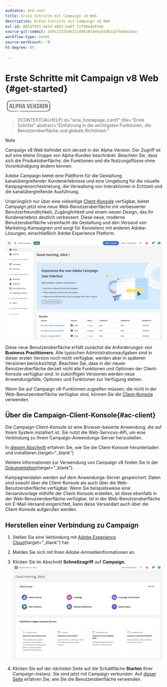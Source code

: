 ```yaml
---
audience: end-user
title: Erste Schritte mit Campaign v8 Web
description: Erste Schritte mit Campaign v8 Web
exl-id: 885d7851-4e5d-4b03-ba6f-71f90ede83e8
source-git-commit: a59c133254632c49618fae6ad3d61a2f6e0a1eea
workflow-type: tm+mt
source-wordcount: '0'
ht-degree: 0%

---
```


# Erste Schritte mit Campaign v8 Web {#get-started}

![](../assets/do-not-localize/badge.png)

<!--
V8 web overview
context, scope (targets cross-channel practitioners), limitations
only existing customers
-->
>[!CONTEXTUALHELP]
>id="acw_homepage_card1"
>title="Erste Schritte"
>abstract="Einführung in die wichtigsten Funktionen, die Benutzeroberfläche und globale Richtlinien."

>[!NOTE]
>
>Campaign v8 Web befindet sich derzeit in der Alpha-Version. Der Zugriff ist auf eine kleine Gruppe von Alpha-Kunden beschränkt. Beachten Sie, dass sich die Produktoberfläche, die Funktionen und die Nutzungsflüsse ohne Vorankündigung ändern können.

Adobe Campaign bietet eine Plattform für die Gestaltung kanalübergreifender Kundenerlebnisse und eine Umgebung für die visuelle Kampagnenorchestrierung, die Verwaltung von Interaktionen in Echtzeit und die kanalübergreifende Ausführung.

Ursprünglich nur über eine vielseitige [Client-Konsole](#ac-client) verfügbar, bietet Campaign jetzt eine neue Web-Benutzeroberfläche mit verbesserter Benutzerfreundlichkeit, Zugänglichkeit und einem neuen Design, das Ihr Kundenerlebnis deutlich verbessert. Diese neue, moderne Benutzeroberfläche vereinfacht die Gestaltung und den Versand von Marketing-Kampagnen und sorgt für Konsistenz mit anderen Adobe-Lösungen, einschließlich Adobe Experience Platform.


![](assets/home.png)

Diese neue Benutzeroberfläche erfüllt zunächst die Anforderungen von **Business Practitioners**. Alle typischen Administrationsaufgaben sind in dieser ersten Version noch nicht verfügbar, werden aber in späteren Versionen berücksichtigt. Beachten Sie, dass in der neuen Benutzeroberfläche derzeit nicht alle Funktionen und Optionen der Client-Konsole verfügbar sind. In zukünftigen Versionen werden neue Anwendungsfälle, Optionen und Funktionen zur Verfügung stehen.

Wenn Sie auf Campaign v8-Funktionen zugreifen müssen, die nicht in der Web-Benutzeroberfläche verfügbar sind, können Sie die [Client-Konsole](#ac-client) verwenden.

## Über die Campaign-Client-Konsole{#ac-client}

Die Campaign-Client-Konsole ist eine Browser-basierte Anwendung, die auf Ihrem System installiert ist. Sie nutzt die Web-Services-API, um eine Verbindung zu Ihrem Campaign-Anwendungs-Server herzustellen.

In [diesem Abschnitt](https://experienceleague.adobe.com/docs/campaign/campaign-v8/new/connect.html?lang=de) erfahren Sie, wie Sie die Client-Konsole herunterladen und installieren.{target="_blank"}

Weitere Informationen zur Verwendung von Campaign v8 finden Sie in der [Dokumentation](https://experienceleague.adobe.com/docs/campaign/campaign-v8/campaign-home.html?lang=de){target="_blank"}.

Kampagnendaten werden auf dem Anwendungs-Server gespeichert. Daten sind sowohl über die Client-Konsole als auch über die Web-Benutzeroberfläche verfügbar. Wenn Sie beispielsweise eine Versandvorlage mithilfe der Client-Konsole erstellen, ist diese ebenfalls in der Web-Benutzeroberfläche verfügbar. Ist in der Web-Benutzeroberfläche ein E-Mail-Versand eingerichtet, kann diese Versandart auch über die Client-Konsole aufgerufen werden.

## Herstellen einer Verbindung zu Campaign


1. Stellen Sie eine Verbindung mit [Adobe Experience Cloud](http://experience.adobe.com){target="_blank"} her.
1. Melden Sie sich mit Ihren Adobe-Anmeldeinformationen an.
1. Klicken Sie im Abschnitt **Schnellzugriff** auf **Campaign**.
   ![](assets/connect.png)

1. Klicken Sie auf der nächsten Seite auf die Schaltfläche **Starten** Ihrer Campaign-Instanz.
Sie sind jetzt mit Campaign verbunden. Auf [dieser Seite](user-interface.md) erfahren Sie, wie Sie die Benutzeroberfläche verwenden.

<!--
-> experience cloud home: "Campaign" -> home campaign v8
-> or Campaign v8 web if direct URL
-->

